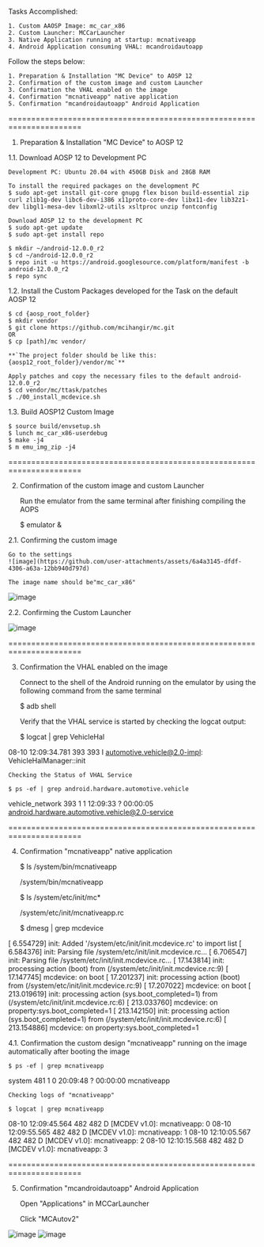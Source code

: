 Tasks Accomplished:

	1. Custom AAOSP Image: mc_car_x86
 	2. Custom Launcher: MCCarLauncher
  	3. Native Application running at startup: mcnativeapp
   	4. Android Application consuming VHAL: mcandroidautoapp

Follow the steps below: 

	1. Preparation & Installation "MC Device" to AOSP 12
	2. Confirmation of the custom image and custom Launcher
	3. Confirmation the VHAL enabled on the image
	4. Confirmation "mcnativeapp" native application
	5. Confirmation "mcandroidautoapp" Android Application
 
======================================================================

1. Preparation & Installation "MC Device" to AOSP 12
   
1.1. Download AOSP 12 to Development PC
   
	Development PC: Ubuntu 20.04 with 450GB Disk and 28GB RAM

	To install the required packages on the development PC
	$ sudo apt-get install git-core gnupg flex bison build-essential zip curl zlib1g-dev libc6-dev-i386 x11proto-core-dev libx11-dev lib32z1-dev libgl1-mesa-dev libxml2-utils xsltproc unzip fontconfig

	Download AOSP 12 to the development PC
	$ sudo apt-get update
	$ sudo apt-get install repo

	$ mkdir ~/android-12.0.0_r2
	$ cd ~/android-12.0.0_r2
	$ repo init -u https://android.googlesource.com/platform/manifest -b android-12.0.0_r2
	$ repo sync 

1.2. Install the Custom Packages developed for the Task on the default AOSP 12

	$ cd {aosp_root_folder} 
	$ mkdir vendor
	$ git clone https://github.com/mcihangir/mc.git   
	OR 
	$ cp [path]/mc vendor/

 	**`The project folder should be like this: {aosp12_root_folder}/vendor/mc`**

	Apply patches and copy the necessary files to the default android-12.0.0_r2
	$ cd vendor/mc/ttask/patches
	$ ./00_install_mcdevice.sh

1.3. Build AOSP12 Custom Image

	$ source build/envsetup.sh
	$ lunch mc_car_x86-userdebug
	$ make -j4
	$ m emu_img_zip -j4

======================================================================

2. Confirmation of the custom image and custom Launcher
   
	Run the emulator from the same terminal after finishing compiling the AOPS

	$ emulator &

2.1. Confirming the custom image

	Go to the settings
	![image](https://github.com/user-attachments/assets/6a4a3145-dfdf-4306-a63a-12bb940d797d)

	The image name should be"mc_car_x86"
![image](https://github.com/user-attachments/assets/574bc3aa-d833-42b7-9a25-674dd7e4328e)

2.2. Confirming the Custom Launcher

![image](https://github.com/user-attachments/assets/b9e980d0-150b-41bf-a47a-050fd5293275)

======================================================================

3. Confirmation the VHAL enabled on the image
   
	Connect to the shell of the Android running on the emulator by using the following command from the same terminal

	$ adb shell

	Verify that the VHAL service is started by checking the logcat output:

	$ logcat | grep VehicleHal

08-10 12:09:34.781   393   393 I automotive.vehicle@2.0-impl: VehicleHalManager::init

	Checking the Status of VHAL Service
 
	$ ps -ef | grep android.hardware.automotive.vehicle
 
vehicle_network 393    1 1 12:09:33 ?     00:00:05 android.hardware.automotive.vehicle@2.0-service

======================================================================

4. Confirmation "mcnativeapp" native application

	$ ls /system/bin/mcnativeapp

	/system/bin/mcnativeapp

	$ ls /system/etc/init/mc*

	/system/etc/init/mcnativeapp.rc

	$ dmesg | grep mcdevice

[    6.554729] init: Added '/system/etc/init/init.mcdevice.rc' to import list
[    6.584376] init: Parsing file /system/etc/init/init.mcdevice.rc...
[    6.706547] init: Parsing file /system/etc/init/init.mcdevice.rc...
[   17.143814] init: processing action (boot) from (/system/etc/init/init.mcdevice.rc:9)
[   17.147745] mcdevice: on boot
[   17.201237] init: processing action (boot) from (/system/etc/init/init.mcdevice.rc:9)
[   17.207022] mcdevice: on boot
[  213.019619] init: processing action (sys.boot_completed=1) from (/system/etc/init/init.mcdevice.rc:6)
[  213.033760] mcdevice: on property:sys.boot_completed=1
[  213.142150] init: processing action (sys.boot_completed=1) from (/system/etc/init/init.mcdevice.rc:6)
[  213.154886] mcdevice: on property:sys.boot_completed=1

4.1. Confirmation the custom design "mcnativeapp" running on the image automatically after booting the image

	$ ps -ef | grep mcnativeapp
 
 system         481     1 0 20:09:48 ?     00:00:00 mcnativeapp
 
	Checking logs of "mcnativeapp" 
 
	$ logcat | grep mcnativeapp
 
08-10 12:09:45.564   482   482 D [MCDEV v1.0]: mcnativeapp: 0
08-10 12:09:55.565   482   482 D [MCDEV v1.0]: mcnativeapp: 1
08-10 12:10:05.567   482   482 D [MCDEV v1.0]: mcnativeapp: 2
08-10 12:10:15.568   482   482 D [MCDEV v1.0]: mcnativeapp: 3

======================================================================

5. Confirmation "mcandroidautoapp" Android Application
   
	Open "Applications" in MCCarLauncher

	Click "MCAutov2"
	
![image](https://github.com/user-attachments/assets/2fe76191-6561-4c9f-b2c4-954aa9a9ea1a)
![image](https://github.com/user-attachments/assets/aa90794b-d0fa-4652-8478-e61852273266)

